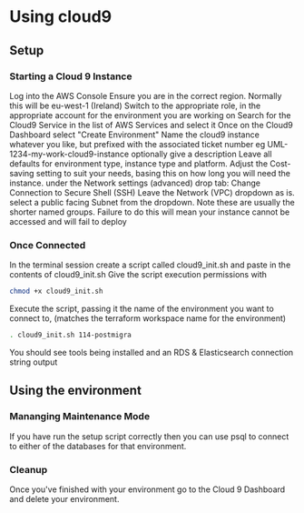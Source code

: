 # Using cloud9

## Setup

### Starting a Cloud 9 Instance

Log into the AWS Console
Ensure you are in the correct region. Normally this will be eu-west-1 (Ireland)
Switch to the appropriate role, in the appropriate account for the environment you are working on
Search for the Cloud9 Service in the list of AWS Services and select it
Once on the Cloud9 Dashboard select "Create Environment"
Name the cloud9 instance whatever you like, but prefixed with the associated ticket number
eg UML-1234-my-work-cloud9-instance
optionally give a description
Leave all defaults for environment type, instance type and platform.
Adjust the Cost-saving setting to suit your needs, basing this on how long you will need the instance.
under the Network settings (advanced) drop tab:
Change Connection to Secure Shell (SSH)
Leave the Network (VPC) dropdown as is.
select a public facing Subnet from the dropdown. Note these are usually the shorter named groups.
Failure to do this will mean your instance cannot be accessed and will fail to deploy

### Once Connected

In the terminal session create a script called cloud9_init.sh and paste in the contents of cloud9_init.sh
Give the script execution permissions with

``` bash
chmod +x cloud9_init.sh
```

Execute the script, passing it the name of the environment you want to connect to, (matches the terraform workspace name for the environment)

``` bash
. cloud9_init.sh 114-postmigra
```

You should see tools being installed and an RDS & Elasticsearch connection string output

## Using the environment

### Mananging Maintenance Mode

If you have run the setup script correctly then you can use psql to connect to either of the databases for that environment.

### Cleanup

Once you've finished with your environment go to the Cloud 9 Dashboard and delete your environment.
